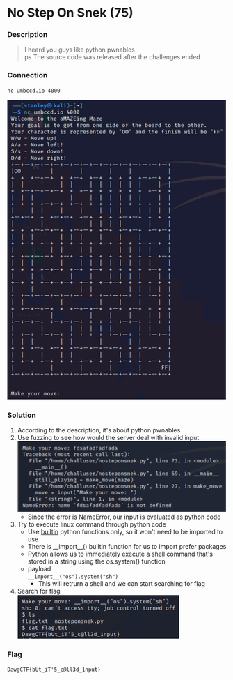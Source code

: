 # No Step On Snek (75)

### Description
> I heard you guys like python pwnables\
> ps The source code was released after the challenges ended

### Connection
```
nc umbccd.io 4000
```
![](images/maze.png)

### Solution
1. According to the description, it's about python pwnables
2. Use fuzzing to see how would the server deal with invalid input\
    ![](./images/fuzz.png)
    * Since the error is NameError, our input is evaluated as python code
3. Try to execute linux command through python code
    * Use [builtin](https://docs.python.org/3/library/functions.html) python functions only, so it won't need to be imported to use
    * There is \_\_import\_\_() builtin function for us to import prefer packages
    * Python allows us to immediately execute a shell command that's stored in a string using the os.system() function
    * payload\
        ```__import__("os").system("sh")```
        * This will retrurn a shell and we can start searching for flag
4. Search for flag\
    ![](./images/flag.png)

### Flag
```
DawgCTF{bUt_iT'5_c@ll3d_1nput}
```